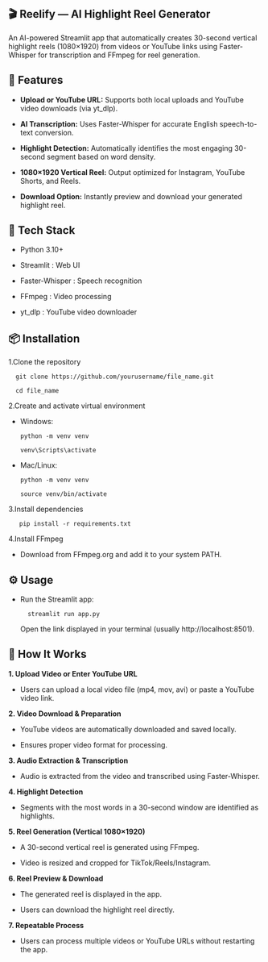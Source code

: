 ## 🎬 Reelify — AI Highlight Reel Generator

An AI-powered Streamlit app that automatically creates 30-second vertical highlight reels (1080×1920) from videos or YouTube links using Faster-Whisper for transcription and FFmpeg for reel generation.

## 🚀 Features

- **Upload or YouTube URL:** Supports both local uploads and YouTube video downloads (via yt_dlp).

- **AI Transcription:** Uses Faster-Whisper for accurate English speech-to-text conversion.

- **Highlight Detection:** Automatically identifies the most engaging 30-second segment based on word density.

- **1080×1920 Vertical Reel:** Output optimized for Instagram, YouTube Shorts, and Reels.

- **Download Option:** Instantly preview and download your generated highlight reel.

## 🧩 Tech Stack

- Python 3.10+

- Streamlit : Web UI

- Faster-Whisper : Speech recognition

- FFmpeg : Video processing

- yt_dlp : YouTube video downloader

## 📦 Installation

1.Clone the repository

      git clone https://github.com/yourusername/file_name.git
      
      cd file_name


2.Create and activate virtual environment

- Windows:

      python -m venv venv
      
      venv\Scripts\activate


- Mac/Linux:

      python -m venv venv
  
      source venv/bin/activate


3.Install dependencies

       pip install -r requirements.txt


4.Install FFmpeg

- Download from FFmpeg.org and add it to your system PATH.

## ⚙️ Usage

- Run the Streamlit app:

        streamlit run app.py


  Open the link displayed in your terminal (usually http://localhost:8501).

## 🧠 How It Works

**1. Upload Video or Enter YouTube URL**

- Users can upload a local video file (mp4, mov, avi) or paste a YouTube video link.

**2. Video Download & Preparation**

- YouTube videos are automatically downloaded and saved locally.

- Ensures proper video format for processing.

**3. Audio Extraction & Transcription**

- Audio is extracted from the video and transcribed using Faster-Whisper.

**4. Highlight Detection**

- Segments with the most words in a 30-second window are identified as highlights.

**5. Reel Generation (Vertical 1080×1920)**

- A 30-second vertical reel is generated using FFmpeg.

- Video is resized and cropped for TikTok/Reels/Instagram.

**6. Reel Preview & Download**

- The generated reel is displayed in the app.

- Users can download the highlight reel directly.

**7. Repeatable Process**

- Users can process multiple videos or YouTube URLs without restarting the app.
